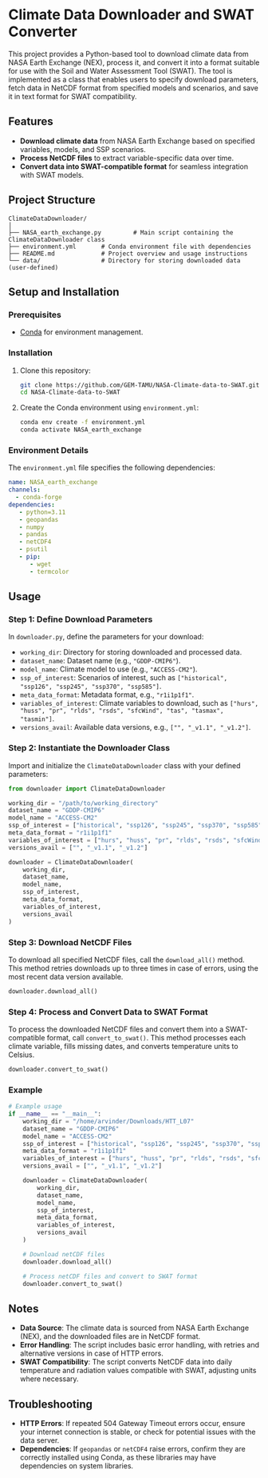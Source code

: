 # Climate Data Downloader and SWAT Converter

This project provides a Python-based tool to download climate data from NASA Earth Exchange (NEX), process it, and convert it into a format suitable for use with the Soil and Water Assessment Tool (SWAT). The tool is implemented as a class that enables users to specify download parameters, fetch data in NetCDF format from specified models and scenarios, and save it in text format for SWAT compatibility.

## Features

- **Download climate data** from NASA Earth Exchange based on specified variables, models, and SSP scenarios.
- **Process NetCDF files** to extract variable-specific data over time.
- **Convert data into SWAT-compatible format** for seamless integration with SWAT models.

## Project Structure

```plaintext
ClimateDataDownloader/
│
├── NASA_earth_exchange.py         # Main script containing the ClimateDataDownloader class
├── environment.yml       # Conda environment file with dependencies
├── README.md             # Project overview and usage instructions
└── data/                 # Directory for storing downloaded data (user-defined)
```

## Setup and Installation

### Prerequisites
- [Conda](https://docs.conda.io/projects/conda/en/latest/user-guide/install/index.html) for environment management.

### Installation
1. Clone this repository:
   ```bash
   git clone https://github.com/GEM-TAMU/NASA-Climate-data-to-SWAT.git
   cd NASA-Climate-data-to-SWAT
   ```

2. Create the Conda environment using `environment.yml`:
   ```bash
   conda env create -f environment.yml
   conda activate NASA_earth_exchange
   ```

### Environment Details
The `environment.yml` file specifies the following dependencies:
   ```yaml
   name: NASA_earth_exchange
   channels:
     - conda-forge
   dependencies:
      - python=3.11
      - geopandas
      - numpy
      - pandas
      - netCDF4
      - psutil
      - pip:
         - wget
         - termcolor

   ```

## Usage

### Step 1: Define Download Parameters
In `downloader.py`, define the parameters for your download:

- `working_dir`: Directory for storing downloaded and processed data.
- `dataset_name`: Dataset name (e.g., `"GDDP-CMIP6"`).
- `model_name`: Climate model to use (e.g., `"ACCESS-CM2"`).
- `ssp_of_interest`: Scenarios of interest, such as `["historical", "ssp126", "ssp245", "ssp370", "ssp585"]`.
- `meta_data_format`: Metadata format, e.g., `"r1i1p1f1"`.
- `variables_of_interest`: Climate variables to download, such as `["hurs", "huss", "pr", "rlds", "rsds", "sfcWind", "tas", "tasmax", "tasmin"]`.
- `versions_avail`: Available data versions, e.g., `["", "_v1.1", "_v1.2"]`.

### Step 2: Instantiate the Downloader Class
Import and initialize the `ClimateDataDownloader` class with your defined parameters:
   ```python
   from downloader import ClimateDataDownloader

   working_dir = "/path/to/working_directory"
   dataset_name = "GDDP-CMIP6"
   model_name = "ACCESS-CM2"
   ssp_of_interest = ["historical", "ssp126", "ssp245", "ssp370", "ssp585"]
   meta_data_format = "r1i1p1f1"
   variables_of_interest = ["hurs", "huss", "pr", "rlds", "rsds", "sfcWind", "tas", "tasmax", "tasmin"]
   versions_avail = ["", "_v1.1", "_v1.2"]

   downloader = ClimateDataDownloader(
       working_dir,
       dataset_name,
       model_name,
       ssp_of_interest,
       meta_data_format,
       variables_of_interest,
       versions_avail
   )
   ```

### Step 3: Download NetCDF Files
To download all specified NetCDF files, call the `download_all()` method. This method retries downloads up to three times in case of errors, using the most recent data version available.
   ```python
   downloader.download_all()
   ```

### Step 4: Process and Convert Data to SWAT Format
To process the downloaded NetCDF files and convert them into a SWAT-compatible format, call `convert_to_swat()`. This method processes each climate variable, fills missing dates, and converts temperature units to Celsius.
   ```python
   downloader.convert_to_swat()
   ```

### Example
   ```python
   # Example usage
   if __name__ == "__main__":
       working_dir = "/home/arvinder/Downloads/HTT_L07"
       dataset_name = "GDDP-CMIP6"
       model_name = "ACCESS-CM2"
       ssp_of_interest = ["historical", "ssp126", "ssp245", "ssp370", "ssp585"]
       meta_data_format = "r1i1p1f1"
       variables_of_interest = ["hurs", "huss", "pr", "rlds", "rsds", "sfcWind", "tas", "tasmax", "tasmin"]
       versions_avail = ["", "_v1.1", "_v1.2"]

       downloader = ClimateDataDownloader(
           working_dir,
           dataset_name,
           model_name,
           ssp_of_interest,
           meta_data_format,
           variables_of_interest,
           versions_avail
       )

       # Download netCDF files
       downloader.download_all()

       # Process netCDF files and convert to SWAT format
       downloader.convert_to_swat()
   ```

## Notes

- **Data Source**: The climate data is sourced from NASA Earth Exchange (NEX), and the downloaded files are in NetCDF format.
- **Error Handling**: The script includes basic error handling, with retries and alternative versions in case of HTTP errors.
- **SWAT Compatibility**: The script converts NetCDF data into daily temperature and radiation values compatible with SWAT, adjusting units where necessary.

## Troubleshooting

- **HTTP Errors**: If repeated 504 Gateway Timeout errors occur, ensure your internet connection is stable, or check for potential issues with the data server.
- **Dependencies**: If `geopandas` or `netCDF4` raise errors, confirm they are correctly installed using Conda, as these libraries may have dependencies on system libraries.
